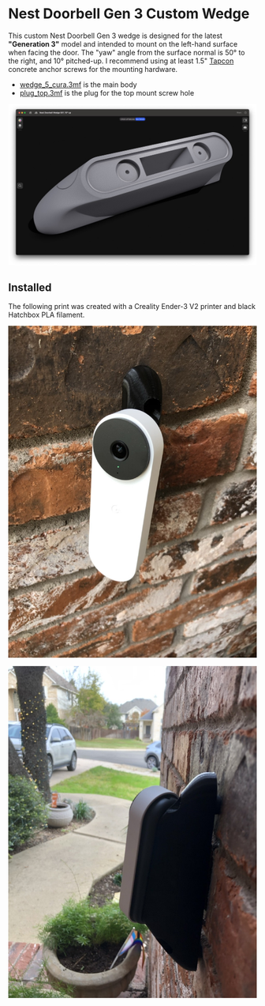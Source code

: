# Nest Doorbell Gen 3 Custom Wedge

This custom Nest Doorbell Gen 3 wedge is designed for the latest __"Generation 3"__ model and intended to mount on the left-hand surface when facing the door. The "yaw" angle from the surface normal is 50° to the right, and 10° pitched-up. I recommend using at least 1.5" [Tapcon](https://www.tapcon.com) concrete anchor screws for the mounting hardware.

* [wedge_5_cura.3mf](./3mf/wedge_5_cura.3mf) is the main body
* [plug_top.3mf](./3mf/plug_top.3mf) is the plug for the top mount screw hole

![](./img/nest_wedge_model_lg.jpg)

## Installed

The following print was created with a Creality Ender-3 V2 printer and black Hatchbox PLA filament.

![](./img/nest_wedge_front_lg.jpg)

![](./img/nest_wedge_back_lg.jpg)